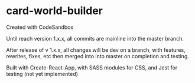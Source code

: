 # card-world-builder

Created with CodeSandbox

Until reach version 1.x.x, all commits are mainline into the master branch.

After release of v 1.x.x, all changes will be dev on a branch, with features, rewrites, fixes, etc then merged into into master on completion and testing.

Built with Create-React-App, with SASS modules for CSS, and Jest for testing (not yet implemented)
